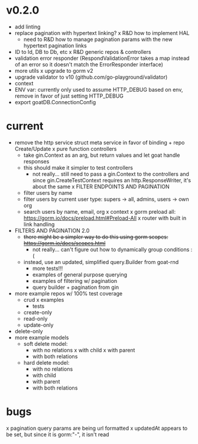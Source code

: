 
# v0.2.0
- add linting
- replace pagination with hypertext linking?
  x R&D how to implement HAL
  - need to R&D how to manage pagination params with the new hypertext pagination links
- ID to Id, DB to Db, etc
x R&D generic repos & controllers
- validation error responder (RespondValidationError takes a map instead of an error so it doesn't match the ErrorResponder interface)
- more utils
x upgrade to gorm v2
- upgrade validator to v10 (github.com/go-playground/validator)
- context
- ENV var: currently only used to assume HTTP_DEBUG based on env, remove in favor of just setting HTTP_DEBUG
- export goatDB.ConnectionConfig



# current
- remove the http service struct meta service in favor of binding + repo Create/Update
x pure function controllers
  - take gin.Context as an arg, but return values and let goat handle responses
  - this should make it simpler to test controllers
    - not really... still need to pass a gin.Context to the controllers and since gin.CreateTestContext requires an http.ResponseWriter, it's about the same
x FILTER ENDPOINTS AND PAGINATION
  - filter users by name
  - filter users by current user type: supers -> all, admins, users -> own org
  - search users by name, email, org
x context
x gorm preload all: https://gorm.io/docs/preload.html#Preload-All
x router with built in link handling
- FILTERS AND PAGINATION 2.0
  - ~~there might be a simpler way to do this using gorm scopes: https://gorm.io/docs/scopes.html~~
    - not really... can't figure out how to dynamically group conditions :(
  - instead, use an updated, simplified query.Builder from goat-rnd
    - more tests!!!
    - examples of general purpose querying
    - examples of filtering w/ pagination
    - query builder + pagination from gin
- more example repos w/ 100% test coverage
  - crud
    x examples
    - tests
  - create-only
  - read-only
  - update-only
- delete-only
- more example models
  - soft delete model:
    - with no relations
    x with child
    x with parent
    - with both relations
  - hard delete model:
    - with no relations
    - with child
    - with parent
    - with both relations

# bugs
x pagination query params are being url formatted
x updatedAt appears to be set, but since it is gorm:"-", it isn't read
